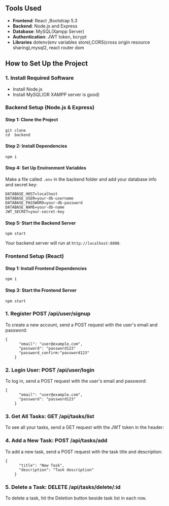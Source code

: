 Tools Used
----------

*   **Frontend**: React ,Bootstrap 5.3
*   **Backend**: Node.js and Express
*   **Database**: MySQL(Xampp Server)
*   **Authentication**: JWT token, bcrypt
*   **Libraries** dotenv(env variables store),CORS(cross origin resource sharing),mysql2, react router dom

How to Set Up the Project
-------------------------

### 1\. Install Required Software

*   Install Node.js
*   Install MySQL(OR XAMPP server is good)

### Backend Setup (Node.js & Express)

#### Step 1: Clone the Project

    git clone 
    cd  backend

#### Step 2: Install Dependencies

    npm i

#### Step 4: Set Up  Environment Variables

Make a file called `.env` in the backend folder and add your database info and secret key:

    DATABASE_HOST=localhost
    DATABASE_USER=your-db-username
    DATABASE_PASSWORD=your-db-password
    DATABASE_NAME=your-db-name
    JWT_SECRET=your-secret-key

#### Step 5: Start the Backend Server

    npm start

Your backend server will run at `http://localhost:8000`.

### Frontend Setup (React)

#### Step 1: Install Frontend Dependencies

    npm i


#### Step 3: Start the Frontend Server

    npm start

### 1\. Register POST /api/user/signup

To create a new account, send a POST request with the user's email and password:

    {
          "email": "user@example.com",
          "password": "password123"
          "password_confirm:"password123"
        }


### 2\. Login User: POST /api/user/login

To log in, send a POST request with the user's email and password:

    {
          "email": "user@example.com",
          "password": "password123"
        }


### 3\. Get All Tasks: GET /api/tasks/list

To see all your tasks, send a GET request with the JWT token in the header:



### 4\. Add a New Task: POST /api/tasks/add

To add a new task, send a POST request with the task title and description:

    {
          "title": "New Task",
          "description": "Task description"
        }


### 5\. Delete a Task: DELETE /api/tasks/delete/:id

To delete a task, hit the Deletion button beside task list in each row.





